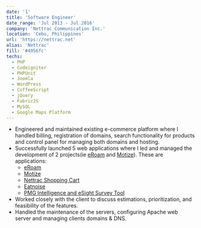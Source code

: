 ```yaml
---
date: '1'
title: 'Software Engineer'
date_range: 'Jul 2013 - Jul 2016'
company: 'Nettrac Communication Inc.'
location: 'Cebu, Philippines'
url: 'https://nettrac.net'
alias: 'Nettrac'
fill: '#4956fc'
techs:
  - PHP
  - Codeigniter
  - PHPUnit
  - Joomla
  - WordPress
  - CoffeeScript
  - jQuery
  - FabricJS
  - MySQL
  - Google Maps Platform
---
```


- Engineered and maintained existing e-commerce platform where I handled billing, registration of
  domains, search functionality for products and control panel for managing both domains and
  hosting.
- Successfully launched 5 web applications where I led and managed the development of 2 projects(ie
  [eRoam](https://www.eroam.com/) and [Motize](https://www.motize.com/)). These are applications:
  - [eRoam](https://www.eroam.com/)
  - [Motize](https://www.motize.com/)
  - [Nettrac Shopping Cart](https://nettrac.net/)
  - [Eatnoise](https://eatnoise.com/)
  - [PMG Intelligence and eSight Survey Tool](https://www.pmgintelligence.com/)
- Worked closely with the client to discuss estimations, prioritization, and feasibility of the
  features.
- Handled the maintenance of the servers, configuring Apache web server and managing clients domains
  & DNS.
